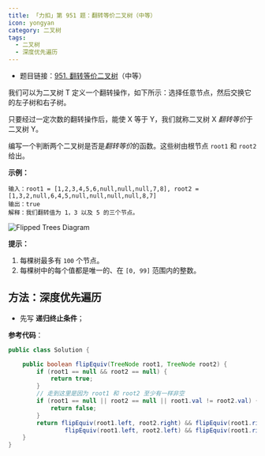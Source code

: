 ```yaml
---
title: 「力扣」第 951 题：翻转等价二叉树（中等）
icon: yongyan
category: 二叉树
tags:
  - 二叉树
  - 深度优先遍历
---
```


+ 题目链接：[951. 翻转等价二叉树](https://leetcode-cn.com/problems/flip-equivalent-binary-trees/)（中等）

我们可以为二叉树 T 定义一个翻转操作，如下所示：选择任意节点，然后交换它的左子树和右子树。

只要经过一定次数的翻转操作后，能使 X 等于 Y，我们就称二叉树 X *翻转等价*于二叉树 Y。

编写一个判断两个二叉树是否是*翻转等价*的函数。这些树由根节点 `root1` 和 `root2` 给出。

**示例：**

```
输入：root1 = [1,2,3,4,5,6,null,null,null,7,8], root2 = [1,3,2,null,6,4,5,null,null,null,null,8,7]
输出：true
解释：我们翻转值为 1，3 以及 5 的三个节点。
```

![Flipped Trees Diagram](https://assets.leetcode.com/uploads/2018/11/29/tree_ex.png)

**提示：**

1. 每棵树最多有 `100` 个节点。
2. 每棵树中的每个值都是唯一的、在 `[0, 99]` 范围内的整数。

## 方法：深度优先遍历

+ 先写 **递归终止条件**；

**参考代码**：

```Java []
public class Solution {

    public boolean flipEquiv(TreeNode root1, TreeNode root2) {
        if (root1 == null && root2 == null) {
            return true;
        }
        // 走到这里是因为 root1 和 root2 至少有一样非空
        if (root1 == null || root2 == null || root1.val != root2.val) {
            return false;
        }
        return flipEquiv(root1.left, root2.right) && flipEquiv(root1.right, root2.left) ||
                flipEquiv(root1.left, root2.left) && flipEquiv(root1.right, root2.right);
    }
}
```


